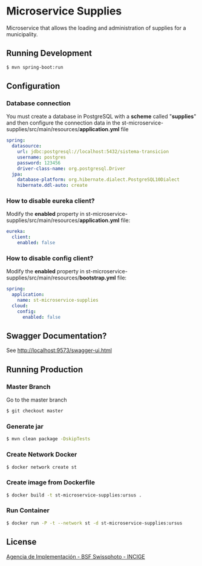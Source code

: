# Microservice Supplies

Microservice that allows the loading and administration of supplies for a municipality.

## Running Development

```sh
$ mvn spring-boot:run
```

## Configuration 

### Database connection

You must create a database in PostgreSQL with a **scheme** called "**supplies**" and then configure the connection data in the st-microservice-supplies/src/main/resources/**application.yml** file

```yml
spring:
  datasource:
    url: jdbc:postgresql://localhost:5432/sistema-transicion
    username: postgres
    password: 123456
    driver-class-name: org.postgresql.Driver
  jpa:
    database-platform: org.hibernate.dialect.PostgreSQL10Dialect
    hibernate.ddl-auto: create
```

### How to disable eureka client?

Modify the **enabled** property in st-microservice-supplies/src/main/resources/**application.yml** file:

```yml
eureka:
  client:
    enabled: false
```

### How to disable config client?

Modify the **enabled** property in st-microservice-supplies/src/main/resources/**bootstrap.yml** file:

```yml
spring:
  application:
    name: st-microservice-supplies
  cloud:
    config:
      enabled: false
```

## Swagger Documentation?

See [http://localhost:9573/swagger-ui.html](http://localhost:9573/swagger-ui.html)

## Running Production

### Master Branch

Go to the master branch

```sh
$ git checkout master
```

### Generate jar

```sh
$ mvn clean package -DskipTests
```

### Create Network Docker

```sh
$ docker network create st
```

### Create image from Dockerfile

```sh
$ docker build -t st-microservice-supplies:ursus .
```

### Run Container

```sh
$ docker run -P -t --network st -d st-microservice-supplies:ursus
```

## License

[Agencia de Implementación - BSF Swissphoto - INCIGE](https://github.com/AgenciaImplementacion/st-microservice-supplies/blob/master/LICENSE)